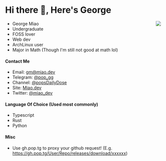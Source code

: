 # Hi there 👋, Here's George

<img align=right src="https://ghstat.miao.dev/api?username=George-Miao&show_icons=true&bg_color=60,#000000,#FFFFFFF&cache_seconds=1800"/>

- George Miao
- Undergraduate
- FOSS lover
- Web dev
- ArchLinux user
- Major in Math (Though I'm still not good at math lol)



#### Contact Me
- Email: gm@miao.dev
- Telegram: [@pop_gg](https://t.me/pop_gg)
- Channel: [@popsDailyDose](https://t.me/popsDailyDose)
- Site: [Miao.dev](https://miao.dev)
- Twitter: [@miao_dev](https://twitter.com/miao_dev)

#### Language Of Choice (Used most commonly)
- Typescript
- Rust
- Python

#### Misc
- Use gh.pop.tg to proxy your github request! (E.g. https://gh.pop.tg/User/Repo/releases/download/xxxxxx)
